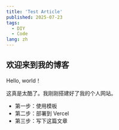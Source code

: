 ```yaml
---
title: 'Test Article'
published: 2025-07-23
tags:
  - DIY
  - Code
lang: zh
---
```


## 欢迎来到我的博客

Hello, world！

这真是太酷了。我刚刚搭建好了我的个人网站。

* 第一步：使用模板
* 第二步：部署到 Vercel
* 第三步：写下这篇文章
